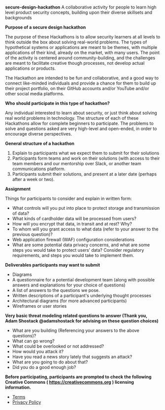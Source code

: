 **secure-design-hackathon**
A collaborative activity for people to learn high level product security concepts, building upon their diverse skillsets and backgrounds


**Purpose of a secure design hackathon**

The purpose of these Hackathons is to allow security learners at all levels to think outside the box about solving real-world problems. The types of hypothetical systems or applications are meant to be themes, with multiple applications of their kind, already on the market, with many users. The point of the activity is centered around community-building, and the challenges are meant to facilitate creative though processes, not develop actual applications or products.

The Hackathon are intended to be fun and collaborative, and a good way to connect like-minded individuals and provide a chance for them to build up their project portfolio, on their GitHub accounts and/or YouTube and/or other social media platforms. 


**Who should participate in this type of hackathon?**

Any individual interested to learn about security, or just think about solving real world problems in technology. The structure of each of these Hackathons allow for complete beginners to participate. The problems to solve and questions asked are very high-level and open-ended, in order to encourage diverse perspectives. 


**General structure of a hackathon**

1. Explain to participants what we expect them to submit for their solutions
2. Participants form teams and work on their solutions (with access to their team members and our mentorship over Slack, or another team communications platform.
3. Participants submit their solutions, and present at a later date (perhaps after a week or two). 


**Assignment**   

Things for participants to consider and explain in written form:

* What controls will you put into place to protect storage and transmission of data?
* What kinds of cardholder data will be processed from users?
* How will you encrypt that data, in transit and at rest? Why?
* To whom will you grant access to what data (refer to your answer to the previous question)?
* Web application firewall (WAF) configuration considerations
* What are some potential data privacy concerns, and what are some steps you would take to protect users’ data? Consider regulatory requirements, and steps you would take to implement them.


**Deliverables participants may want to submit**

* Diagrams 
* A questionnaire for a potential development team (along with possible answers and explanations for your choice of questions)
* A list of answers to the questions we pose. 
* Written descriptions of a participant's underlying thought processes
* Architectural diagrams (for more advanced participants)
* Wireframes or user stories 


**Very basic threat modeling related questions to answer (Thank you, Adam Shostack @adamshostack for advising on these question choices)**

* What are you building (Referencing your answers to the above questions)?
* What can go wrong?
* What could be overlooked or not addressed?
* How would you attack it?
* Have you read a news story lately that suggests an attack?
* What are you going to do about that?
* Did you do a good enough job?


**Before participating, participants are prompted to check the following Creative Commons ( https://creativecommons.org ) licensing information.**

* [Terms](https://creativecommons.org/terms/)
* [Privacy Policy](https://creativecommons.org/privacy/)
